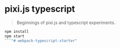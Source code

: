 # pixi.js typescript

> Beginnings of pixi.js and typescript experiments. 

```bash
npm install
npm start
```"# webpack-typescript-starter" 
